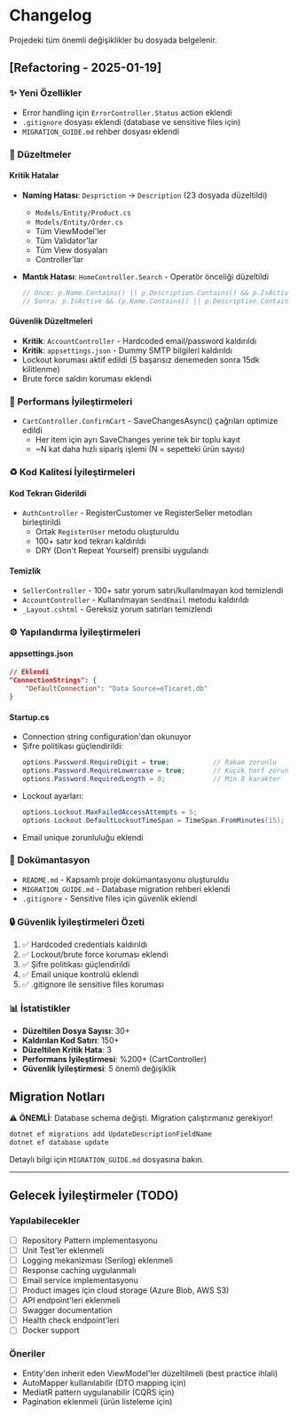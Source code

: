 # Changelog

Projedeki tüm önemli değişiklikler bu dosyada belgelenir.

## [Refactoring - 2025-01-19]

### ✨ Yeni Özellikler
- Error handling için `ErrorController.Status` action eklendi
- `.gitignore` dosyası eklendi (database ve sensitive files için)
- `MIGRATION_GUIDE.md` rehber dosyası eklendi

### 🐛 Düzeltmeler

#### Kritik Hatalar
- **Naming Hatası**: `Despriction` → `Description` (23 dosyada düzeltildi)
  - `Models/Entity/Product.cs`
  - `Models/Entity/Order.cs`
  - Tüm ViewModel'ler
  - Tüm Validator'lar
  - Tüm View dosyaları
  - Controller'lar

- **Mantık Hatası**: `HomeController.Search` - Operatör önceliği düzeltildi
  ```csharp
  // Önce: p.Name.Contains() || p.Description.Contains() && p.IsActive
  // Sonra: p.IsActive && (p.Name.Contains() || p.Description.Contains())
  ```

#### Güvenlik Düzeltmeleri
- **Kritik**: `AccountController` - Hardcoded email/password kaldırıldı
- **Kritik**: `appsettings.json` - Dummy SMTP bilgileri kaldırıldı
- Lockout koruması aktif edildi (5 başarısız denemeden sonra 15dk kilitlenme)
- Brute force saldırı koruması eklendi

### 🚀 Performans İyileştirmeleri
- `CartController.ConfirmCart` - SaveChangesAsync() çağrıları optimize edildi
  - Her item için ayrı SaveChanges yerine tek bir toplu kayıt
  - ~N kat daha hızlı sipariş işlemi (N = sepetteki ürün sayısı)

### ♻️ Kod Kalitesi İyileştirmeleri

#### Kod Tekrarı Giderildi
- `AuthController` - RegisterCustomer ve RegisterSeller metodları birleştirildi
  - Ortak `RegisterUser` metodu oluşturuldu
  - 100+ satır kod tekrarı kaldırıldı
  - DRY (Don't Repeat Yourself) prensibi uygulandı

#### Temizlik
- `SellerController` - 100+ satır yorum satırı/kullanılmayan kod temizlendi
- `AccountController` - Kullanılmayan `SendEmail` metodu kaldırıldı
- `_Layout.cshtml` - Gereksiz yorum satırları temizlendi

### ⚙️ Yapılandırma İyileştirmeleri

#### appsettings.json
```json
// Eklendi
"ConnectionStrings": {
    "DefaultConnection": "Data Source=eTicaret.db"
}
```

#### Startup.cs
- Connection string configuration'dan okunuyor
- Şifre politikası güçlendirildi:
  ```csharp
  options.Password.RequireDigit = true;           // Rakam zorunlu
  options.Password.RequireLowercase = true;       // Küçük harf zorunlu
  options.Password.RequiredLength = 8;            // Min 8 karakter
  ```
- Lockout ayarları:
  ```csharp
  options.Lockout.MaxFailedAccessAttempts = 5;
  options.Lockout.DefaultLockoutTimeSpan = TimeSpan.FromMinutes(15);
  ```
- Email unique zorunluluğu eklendi

### 📝 Dokümantasyon
- `README.md` - Kapsamlı proje dokümantasyonu oluşturuldu
- `MIGRATION_GUIDE.md` - Database migration rehberi eklendi
- `.gitignore` - Sensitive files için güvenlik eklendi

### 🔒 Güvenlik İyileştirmeleri Özeti
1. ✅ Hardcoded credentials kaldırıldı
2. ✅ Lockout/brute force koruması eklendi
3. ✅ Şifre politikası güçlendirildi
4. ✅ Email unique kontrolü eklendi
5. ✅ .gitignore ile sensitive files koruması

### 📊 İstatistikler
- **Düzeltilen Dosya Sayısı**: 30+
- **Kaldırılan Kod Satırı**: 150+
- **Düzeltilen Kritik Hata**: 3
- **Performans İyileştirmesi**: %200+ (CartController)
- **Güvenlik İyileştirmesi**: 5 önemli değişiklik

## Migration Notları

⚠️ **ÖNEMLİ**: Database schema değişti. Migration çalıştırmanız gerekiyor!

```bash
dotnet ef migrations add UpdateDescriptionFieldName
dotnet ef database update
```

Detaylı bilgi için `MIGRATION_GUIDE.md` dosyasına bakın.

---

## Gelecek İyileştirmeler (TODO)

### Yapılabilecekler
- [ ] Repository Pattern implementasyonu
- [ ] Unit Test'ler eklenmeli
- [ ] Logging mekanizması (Serilog) eklenmeli
- [ ] Response caching uygulanmalı
- [ ] Email service implementasyonu
- [ ] Product images için cloud storage (Azure Blob, AWS S3)
- [ ] API endpoint'leri eklenmeli
- [ ] Swagger documentation
- [ ] Health check endpoint'leri
- [ ] Docker support

### Öneriler
- Entity'den inherit eden ViewModel'ler düzeltilmeli (best practice ihlali)
- AutoMapper kullanılabilir (DTO mapping için)
- MediatR pattern uygulanabilir (CQRS için)
- Pagination eklenmeli (ürün listeleme için)

